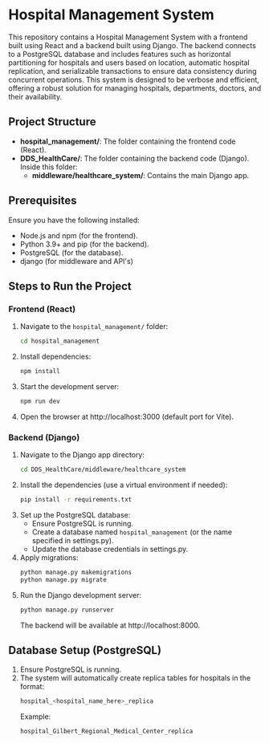 # Hospital Management System

This repository contains a Hospital Management System with a frontend built using React and a backend built using Django. The backend connects to a PostgreSQL database and includes features such as horizontal partitioning for hospitals and users based on location, automatic hospital replication, and serializable transactions to ensure data consistency during concurrent operations. This system is designed to be verbose and efficient, offering a robust solution for managing hospitals, departments, doctors, and their availability.

## Project Structure

- **hospital_management/**: The folder containing the frontend code (React).
- **DDS_HealthCare/**: The folder containing the backend code (Django). Inside this folder:
  - **middleware/healthcare_system/**: Contains the main Django app.

## Prerequisites

Ensure you have the following installed:
- Node.js and npm (for the frontend).
- Python 3.9+ and pip (for the backend).
- PostgreSQL (for the database).
- django (for middleware and API's)

## Steps to Run the Project

### Frontend (React)

1. Navigate to the `hospital_management/` folder:
    ```bash
    cd hospital_management
    ```
2. Install dependencies:
    ```bash
    npm install
    ```
3. Start the development server:
    ```bash
    npm run dev
    ```
4. Open the browser at http://localhost:3000 (default port for Vite).

### Backend (Django)

1. Navigate to the Django app directory:
    ```bash
    cd DDS_HealthCare/middleware/healthcare_system
    ```
2. Install the dependencies (use a virtual environment if needed):
    ```bash
    pip install -r requirements.txt
    ```
3. Set up the PostgreSQL database:
    - Ensure PostgreSQL is running.
    - Create a database named `hospital_management` (or the name specified in settings.py).
    - Update the database credentials in settings.py.
4. Apply migrations:
    ```bash
    python manage.py makemigrations
    python manage.py migrate
    ```
5. Run the Django development server:
    ```bash
    python manage.py runserver
    ```
    The backend will be available at http://localhost:8000.

## Database Setup (PostgreSQL)

1. Ensure PostgreSQL is running.
2. The system will automatically create replica tables for hospitals in the format:
    ```sql
    hospital_<hospital_name_here>_replica
    ```
    Example:
    ```sql
    hospital_Gilbert_Regional_Medical_Center_replica
    ```

